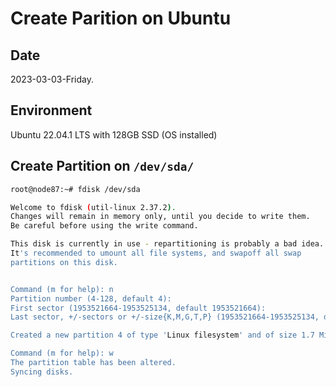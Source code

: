 # Create Parition on Ubuntu

## Date

2023-03-03-Friday.

## Environment

Ubuntu 22.04.1 LTS with 128GB SSD (OS installed)

## Create Partition on `/dev/sda/`

```Bash
root@node87:~# fdisk /dev/sda

Welcome to fdisk (util-linux 2.37.2).
Changes will remain in memory only, until you decide to write them.
Be careful before using the write command.

This disk is currently in use - repartitioning is probably a bad idea.
It's recommended to umount all file systems, and swapoff all swap
partitions on this disk.


Command (m for help): n
Partition number (4-128, default 4):
First sector (1953521664-1953525134, default 1953521664):
Last sector, +/-sectors or +/-size{K,M,G,T,P} (1953521664-1953525134, default 1953525134):

Created a new partition 4 of type 'Linux filesystem' and of size 1.7 MiB.

Command (m for help): w
The partition table has been altered.
Syncing disks.
```
